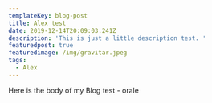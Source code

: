 ```yaml
---
templateKey: blog-post
title: Alex test
date: 2019-12-14T20:09:03.241Z
description: 'This is just a little description test. '
featuredpost: true
featuredimage: /img/gravitar.jpeg
tags:
  - Alex
---
```

Here is the body of my Blog test - orale

